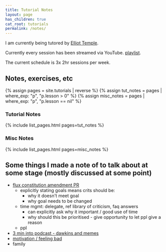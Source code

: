 ```yaml
---
title: Tutorial Notes
layout: page
has_children: true
cat_root: tutorials
permalink: /notes/
---
```


I am currently being tutored by [Elliot Temple](https://elliottemple.com).

Currently every session has been streamed via YouTube. [playlist](https://www.youtube.com/playlist?list=PLKx6lO5RmaetREa9-jt2T-qX9XO2SD0l2).

The current schedule is 3x 2hr sessions per week.

## Notes, exercises, etc

{% assign pages = site.tutorials | reverse %}
{% assign tut_notes = pages | where_exp: "p", "p.lesson > 0" %}
{% assign misc_notes = pages | where_exp: "p", "p.lesson == nil" %}

### Tutorial Notes

{% include list_pages.html pages=tut_notes %}

### Misc Notes

{% include list_pages.html pages=misc_notes %}

## Some things I made a note of to talk about at some stage (mostly discussed at some point)

- [flux constitution amendment PR](https://github.com/voteflux/flux/pull/41)
  - explicitly stating goals means crits should be:
    - why it doesn't meet goal
    - why goal needs to be changed
  - time mgmt: delegate, ref library of criticism, faq answers
    - can explicitly ask why it important / good use of time
    - why should this be prioritised - give opportunity to let ppl give a reason
  - ppl
- [3 min into podcast - dawkins and memes](https://curi.us/podcast/meme-misconceptions)
- [motivation / feeling bad]()
- family
